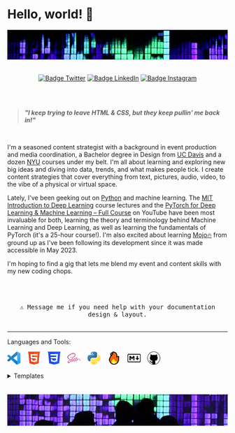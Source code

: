 # Hello, world! 👋

<img src="images/header.jpg" alt="Girl in a jacket">
<div align = center>
<br>

[![Badge Twitter]][Twitter]
[![Badge LinkedIn]][LinkedIn]
[![Badge Instagram]][Instagram]

[Badge Twitter]: https://img.shields.io/badge/Twitter-ilya0x-FFFFFF?color=FFFFFF&logo=X&logoColor=FFFFFF&labelColor=000000
[Twitter]: https://twitter.com/ilya0x
[Badge LinkedIn]: https://img.shields.io/badge/LinkedIn-Ilya_Podobedov-FFFFFF?color=FFFFFF&logo=LinkedIn&logoColor=FFFFFF&labelColor=0077B5
[LinkedIn]: https://www.linkedin.com/in/ilya0x
[Badge Instagram]: https://img.shields.io/badge/Instagram-ilya0x-FFFFFF?color=FFFFFF&logo=Instagram&logoColor=FFFFFF&labelColor=962fbf
[Instagram]: https://www.instagram.com/ilya0x/
</div>
<br>
<br>

> <b><i>"I keep trying to leave HTML & CSS, but they keep pullin' me back in!"</i></b>

<br>

I'm a seasoned content strategist with a background in event production and
media coordination, a Bachelor degree in Design from [UC
Davis](https://www.ucdavis.edu/) and a dozen [NYU](https://www.nyu.edu/) courses
under my belt. I'm all about learning and exploring new big ideas and diving
into data, trends, and what makes people tick.  I create content strategies that
cover everything from text, pictures, audio, video, to the vibe of a physical or
virtual space.

Lately, I've been geeking out on [Python](https://www.python.org/) and machine
learning. The [MIT Introduction to Deep
Learning](https://www.youtube.com/playlist?list=PLtBw6njQRU-rwp5__7C0oIVt26ZgjG9NI)
course lectures and the [PyTorch for Deep Learning & Machine Learning – Full
Course](https://youtu.be/V_xro1bcAuA?si=i7bEsZQGZZC7rO3B) on YouTube have been
most invaluable for both, learning the theory and terminology behind Machine
Learning and Deep Learning, as well as learning the fundamentals of PyTorch
(it's a 25-hour course!). I'm also excited about learning
[Mojo🔥](https://docs.modular.com/mojo/) from ground up as I've been following
its development since it was made accessible in May 2023.

I'm hoping to find a gig that lets me blend my event and content skills with my
new coding chops. <br>
<br>

<div align = center>
<br>
<kbd> <br> ⚠ Message me if you need help with your documentation design & layout.

<br>
</kbd>

</div>

<br>

---

Languages and Tools:

![VS Code](images/vscode-30.png "Visual Studio Code") &nbsp;&nbsp;
![HTML5](images/html5-30.png "HTML") &nbsp;&nbsp; ![CSS3](images/css3-30.png
"CSS") &nbsp;&nbsp; ![Sass](images/sass5-30.png "Sass") &nbsp;&nbsp;
![Python](images/python-30.png "Python") &nbsp;&nbsp; ![Mojo](images/mojo-30.png
"Mojo") &nbsp;&nbsp; ![Markdown](images/markdown-30.png "Markdown") &nbsp;&nbsp;
![GitHub](images/github-30.png "GitHub")

<details>
  
<summary>Templates</summary>

- ![HTML5](images/html5-20.png "HTML") HTML
  - Generic:
  - Flask:
  - Django:

- ![CSS3](images/css3-20.png "CSS") CSS
  - Generic:
  - Detailed with Notes:
- ![Sass](images/sass5-30.png "Sass") Sass
  - Using [Live Sass
    Compiler](https://marketplace.visualstudio.com/items?itemName=glenn2223.live-sass)
    Visual Studio Code extension
  - Flask:
  - Django:

</details>
<br>

<div align = center>
<br>

<img src="images/footer.jpg" alt="Girl in a jacket">
</div>
